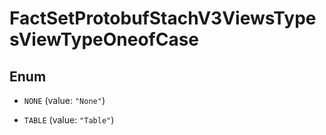 

# FactSetProtobufStachV3ViewsTypesViewTypeOneofCase

## Enum


* `NONE` (value: `"None"`)

* `TABLE` (value: `"Table"`)



